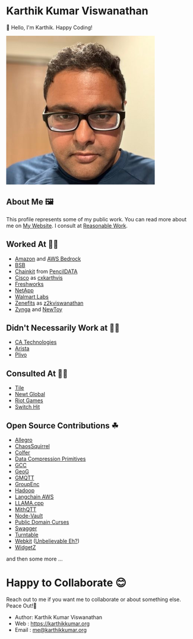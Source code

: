 # Karthik Kumar Viswanathan

👋 Hello, I'm Karthik. Happy Coding!

![Avatar](Images/ProfilePicture.jpg)

## About Me 🖼

This profile represents some of my public work. You can read more about me on [My Website](https://karthikkumar.org). I consult at [Reasonable Work](//github.com/RWorkInc).

## Worked At 👷‍♂️

- [Amazon](//github.com/amzn) and [AWS Bedrock](//github.com/awslabs)
- [BSB](//github.com/hike)
- [Chainkit](//github.com/chainkit) from [PencilDATA](//github.com/PencilDATA)
- [Cisco](//github.com/CXPI) as [cxkarthvis](//github.com/cxkarthvis)
- [Freshworks](//github.com/freshworks)
- [NetApp](//github.com/netapp)
- [Walmart Labs](//github.com/walmartlabs)
- [Zenefits](//github.com/zenefits) as [z2kviswanathan](//github.com/z2kviswanathan)
- [Zynga](//github.com/zynga) and [NewToy](//github.com/newtoy)

## Didn't Necessarily Work at 👷‍♂️

- [CA Technologies](//github.com/CATechnologies)
- [Arista](//github.com/aristanetworks)
- [Plivo](//github.com/plivo)

## Consulted At 👷‍♂️

- [Tile](//github.com/TileCorporation)
- [Newt Global](//github.com/newtglobalgit)
- [Riot Games](//github.com/RiotGames)
- [Switch Hit](//github.com/switch-hit)

## Open Source Contributions ☘

- [Allegro](//github.com/liballeg)
- [ChaosSquirrel](//github.com/guilt/ChaosSquirrel)
- [Colfer](//github.com/pascaldekloe/colfer)
- [Data Compression Primitives](//github.com/DataCompressionPrimitives)
- [GCC](//github.com/gcc-mirror/gcc)
- [GeoG](//github.com/geog-opensource)
- [GMQTT](//github.com/DrmagicE/gmqtt)
- [GroupEnc](//github.com/guilt/groupenc)
- [Hadoop](//github.com/apache/hadoop)
- [Langchain AWS](//github.com/langchain-ai/langchain-aws)
- [LLAMA.cpp](//github.com/ggerganov/llama.cpp)
- [MithQTT](//github.com/longkerdandy/mithqtt)
- [Node-Vault](//github.com/kr1sp1n/node-vault)
- [Public Domain Curses](//github.com/wmcbrine/PDCurses)
- [Swagger](//github.com/swagger-api/swagger-codegen)
- [Turntable](//github.com/ttbl)
- [Webkit](//github.com/WebKit/webkit) ([Unbelievable Eh?](https://github.com/WebKit/WebKit/commit/cc9c31bea9c175377825d69a87bcd0e704a0177c))
- [WidgetZ](//github.com/SiegeLord/WidgetZ)

and then some more ...

# Happy to Collaborate 😊

Reach out to me if you want me to collaborate or about something
else. Peace Out!🖖

* Author: Karthik Kumar Viswanathan
* Web   : https://karthikkumar.org
* Email : me@karthikkumar.org
